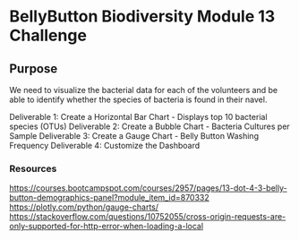 # BellyButton Biodiversity Module 13 Challenge

## Purpose

We need to visualize the bacterial data for each of the volunteers and be able to identify whether the species of bacteria is found in their navel. 

Deliverable 1: Create a Horizontal Bar Chart - Displays top 10 bacterial species (OTUs)
Deliverable 2: Create a Bubble Chart - Bacteria Cultures per Sample
Deliverable 3: Create a Gauge Chart - Belly Button Washing Frequency
Deliverable 4: Customize the Dashboard


### Resources
https://courses.bootcampspot.com/courses/2957/pages/13-dot-4-3-belly-button-demographics-panel?module_item_id=870332
https://plotly.com/python/gauge-charts/
https://stackoverflow.com/questions/10752055/cross-origin-requests-are-only-supported-for-http-error-when-loading-a-local
